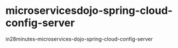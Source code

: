 # microservicesdojo-spring-cloud-config-server
in28minutes-microservices-dojo-spring-cloud-config-server
